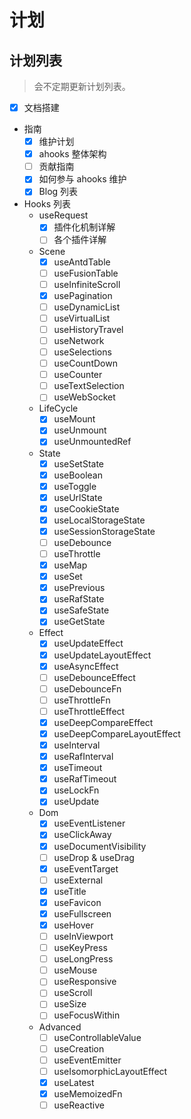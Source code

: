 # 计划

## 计划列表

> 会不定期更新计划列表。

- [x] 文档搭建
- 指南
  - [x] 维护计划
  - [x] ahooks 整体架构
  - [ ] 贡献指南
  - [x] 如何参与 ahooks 维护
  - [x] Blog 列表
- Hooks 列表
  - useRequest
    - [x] 插件化机制详解
    - [ ] 各个插件详解
  - Scene
    - [x] useAntdTable
    - [ ] useFusionTable
    - [ ] useInfiniteScroll
    - [x] usePagination
    - [ ] useDynamicList
    - [ ] useVirtualList
    - [ ] useHistoryTravel
    - [ ] useNetwork
    - [ ] useSelections
    - [ ] useCountDown
    - [ ] useCounter
    - [ ] useTextSelection
    - [ ] useWebSocket
  - LifeCycle
    - [x] useMount
    - [x] useUnmount
    - [x] useUnmountedRef
  - State
    - [x] useSetState
    - [x] useBoolean
    - [x] useToggle
    - [x] useUrlState
    - [x] useCookieState
    - [x] useLocalStorageState
    - [x] useSessionStorageState
    - [ ] useDebounce
    - [ ] useThrottle
    - [x] useMap
    - [x] useSet
    - [x] usePrevious
    - [x] useRafState
    - [x] useSafeState
    - [x] useGetState
  - Effect
    - [x] useUpdateEffect
    - [x] useUpdateLayoutEffect
    - [x] useAsyncEffect
    - [ ] useDebounceEffect
    - [ ] useDebounceFn
    - [ ] useThrottleFn
    - [ ] useThrottleEffect
    - [x] useDeepCompareEffect
    - [x] useDeepCompareLayoutEffect
    - [x] useInterval
    - [x] useRafInterval
    - [x] useTimeout
    - [x] useRafTimeout
    - [x] useLockFn
    - [x] useUpdate
  - Dom
    - [x] useEventListener
    - [x] useClickAway
    - [x] useDocumentVisibility
    - [ ] useDrop & useDrag
    - [x] useEventTarget
    - [ ] useExternal
    - [x] useTitle
    - [x] useFavicon
    - [x] useFullscreen
    - [x] useHover
    - [ ] useInViewport
    - [ ] useKeyPress
    - [ ] useLongPress
    - [ ] useMouse
    - [ ] useResponsive
    - [ ] useScroll
    - [ ] useSize
    - [ ] useFocusWithin
  - Advanced
    - [ ] useControllableValue
    - [ ] useCreation
    - [ ] useEventEmitter
    - [ ] useIsomorphicLayoutEffect
    - [x] useLatest
    - [x] useMemoizedFn
    - [ ] useReactive
